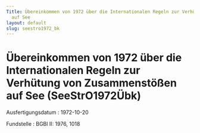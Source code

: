 ```yaml
---
Title: Übereinkommen von 1972 über die Internationalen Regeln zur Verhütung von Zusammenstößen
  auf See
layout: default
slug: seestro1972_bk
---
```


# Übereinkommen von 1972 über die Internationalen Regeln zur Verhütung von Zusammenstößen auf See (SeeStrO1972Übk)

Ausfertigungsdatum
:   1972-10-20

Fundstelle
:   BGBl II: 1976, 1018

